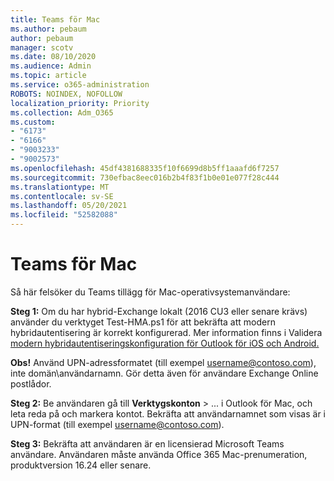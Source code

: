 ```yaml
---
title: Teams för Mac
ms.author: pebaum
author: pebaum
manager: scotv
ms.date: 08/10/2020
ms.audience: Admin
ms.topic: article
ms.service: o365-administration
ROBOTS: NOINDEX, NOFOLLOW
localization_priority: Priority
ms.collection: Adm_O365
ms.custom:
- "6173"
- "6166"
- "9003233"
- "9002573"
ms.openlocfilehash: 45df4381688335f10f6699d8b5ff1aaafd6f7257
ms.sourcegitcommit: 730efbac8eec016b2b4f83f1b0e01e077f28c444
ms.translationtype: MT
ms.contentlocale: sv-SE
ms.lasthandoff: 05/20/2021
ms.locfileid: "52582088"
---
```

# <a name="teams-add-in-for-mac"></a>Teams för Mac

Så här felsöker du Teams tillägg för Mac-operativsystemanvändare:

**Steg 1:** Om du har hybrid-Exchange lokalt (2016 CU3 eller senare krävs) använder du verktyget Test-HMA.ps1 för att bekräfta att modern hybridautentisering är korrekt konfigurerad. Mer information finns i Validera [modern hybridautentiseringskonfiguration för Outlook för iOS och Android.](https://aka.ms/TestHMAEAS)  

**Obs!** Använd UPN-adressformatet (till exempel [username@contoso.com](mailto:username@contoso.com)), inte domän\användarnamn. Gör detta även för användare Exchange Online postlådor.

**Steg 2:** Be användaren gå till **Verktygskonton**  >  ... i Outlook för Mac, och leta reda på och markera kontot. Bekräfta att användarnamnet som visas är i UPN-format (till exempel [username@contoso.com](mailto:username@contoso.com)).

**Steg 3:** Bekräfta att användaren är en licensierad Microsoft Teams användare. Användaren måste använda Office 365 Mac-prenumeration, produktversion 16.24 eller senare.